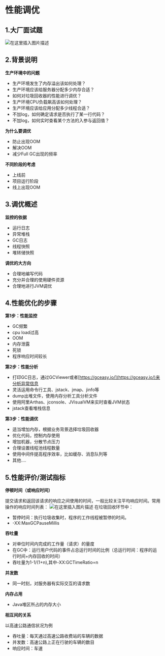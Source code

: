 # 性能调优
## 1.大厂面试题
![在这里插入图片描述](https://moon-axuan.oss-cn-beijing.aliyuncs.com/axuan/images/typora/18775459811a484d9ce7695cf825074f.png)
## 2.背景说明
**生产环境中的问题**
- 生产环境发生了内存溢出该如何处理？
- 生产环境应该给服务器分配多少内存合适？
- 如何对垃圾回收器的性能进行调优？
- 生产环境CPU负载飙高该如何处理？
- 生产环境应该给应用分配多少线程合适？
- 不加log，如何确定请求是否执行了某一行代码？
- 不加log，如何实时查看某个方法的入参与返回值？

**为什么要调优**
- 防止出现OOM
- 解决OOM
- 减少Full GC出现的频率

**不同阶段的考虑**
- 上线前
- 项目运行阶段
- 线上出现OOM

## 3.调优概述
**监控的依据**
- 运行日志
- 异常堆栈
- GC日志
- 线程快照
- 堆转储快照

**调优的大方向**
 - 合理地编写代码
 - 充分并合理的使用硬件资源
 - 合理地进行JVM调优

## 4.性能优化的步骤
**第1步：性能监控**
- GC频繁
- cpu load过高
- OOM
- 内存泄露
- 死锁
- 程序响应时间较长

**第2步：性能分析**
- 打印GC日志，通过GCViewer或者[https://gceasy.io/](https://gceasy.io/)来分析异常信息
- 灵活运用命令行工具、jstack、jmap、jinfo等
- dump出堆文件，使用内存分析工具分析文件
- 使用阿里Arthas、jconsole、JVisualVM来实时查看JVM状态
- jstack查看堆栈信息

**第3步：性能调优**
- 适当增加内存，根据业务背景选择垃圾回收器
- 优化代码，控制内存使用
- 增加机器，分散节点压力
- 合理设置线程池线程数量
- 使用中间件提高程序效率，比如缓存、消息队列等
- 其他....

## 5.性能评价/测试指标
**停顿时间（或响应时间）**

提交请求和返回该请求的响应之间使用的时间，一般比较关注平均响应时间。常用操作的响应时间列表：
![在这里插入图片描述](https://moon-axuan.oss-cn-beijing.aliyuncs.com/axuan/images/typora/18775459811a484d9ce7695cf825074f.png)
在垃圾回收环节中：
- 暂停时间：执行垃圾收集时，程序的工作线程被暂停的时间。
- -XX:MaxGCPauseMillis

**吞吐量**
- 对单位时间内完成的工作量（请求）的量度
- 在GC中：运行用户代码的事件占总运行时间的比例（总运行时间：程序的运行时间+内存回收的时间）
- 吞吐量为1-1/(1+n),其中-XX:GCTimeRatio=n

**并发数**
- 同一时刻，对服务器有实际交互的请求数

**内存占用**
- Java堆区所占的内存大小

**相互间的关系**

以高速公路通信状况为例
- 吞吐量：每天通过高速公路收费站的车辆的数据
- 并发数：高速公路上正在行驶的车辆的数目
- 响应时间：车速
